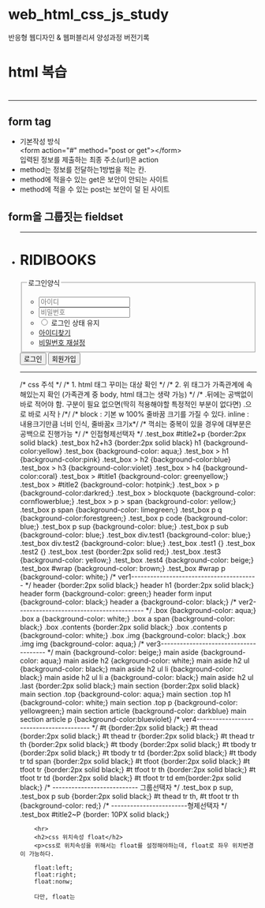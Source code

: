 # web_html_css_js_study
반응형 웹디자인 &amp; 웹퍼블리셔 양성과정 버전기록

<!DOCTYPE html>
<html lang="kr">
<head>
  <meta charset="UTF-8" content="">
  <meta name="description" content="">
  <meta name="keywords" content="">
  <title></title>
</head>
<body>
  <h1>html 복습<h1>
  <hr>
  <h2>form tag</h2>
   <ul>
    <li>기본작성 방식<br><span> &ltform action="#" method="post or get"&gt&lt/form&gt</span></li>
    <ll>입력된 정보를 제출하는 최종 주소(url)은 action</li>
    <li>method는 정보를 전달하는1방법을 적는 칸.</li>
    <li>method에 적을수 있는 get은 보안이 안되는 사이트</i>
    <li>method에 적을 수 있는 post는 보안이 덜 된 사이트</li>
  </ul>
  <h2>form을 그룹짓는 fieldset</h2>
    <ul>
      <li>
</body>
<hr>
</head>
<body>
    <h1>RIDIBOOKS</h1>
    <div>
        <form>
            <fieldset>
                <legend>로그인양식</legend>
                <ul>
                    <li>
                        <input type="text" name="id" placeholder="아이디">
                    </li>
                    <li>
                        <input type="password" name="pw" placeholder="비밀번호">
                    </li>
                    <li>
                        <input type="radio" name="login" value="" id="box">
                        <label for="box">로그인 상태 유지</label>
                    </li>
                    <li><a href="#"">아이디찾기</a></li>
                    <li><a href="#">비밀번호 재설정</a></li>
                </ul>
            </fieldset>
            <div>
                <button type="submit">로그인</button>
                <button type="submit">회원가입</button>
            </div>
        </form>
    </div>
  <hr>
  /* css 주석 */
        /* 1. html 태그 꾸미는 대상 확인 */
        /* 2. 위 태그가 가족관계에 속해있는지 확인 (가족관계 중 body, html 태그는 생략 가능) */
        /*  .뒤에는 공백없이 바로 적어야 함. 구분이 필요 없으면(딱히 적용해야할 특정적인 부분이 없다면) .으로 바로 시작ㅏ/*/
        /* block : 기본 w 100% 줄바꿈 크기를 가질 수 있다.
        inline : 내용크기만큼 너비 인식, 줄바꿈x  크기x*/
        /* 꺽쇠는 중복이 있을 경우에 대부분은 공백으로 진행가능 */
        /* 인접형제선택자 */
        .test_box #title2+p {border:2px solid black}
        .test_box h2+h3 {border:2px solid black}
        h1 {background-color:yellow}
        .test_box {background-color: aqua;}
        .test_box > h1 {background-color:pink}
        .test_box > h2 {background-color:blue}
        .test_box > h3 {background-color:violet}
        .test_box > h4 {background-color:coral}
        .test_box > #title1 {background-color: greenyellow;}
        .test_box > #title2 {background-color: hotpink;}
        .test_box > p {background-color:darkred;}
        .test_box > blockquote {background-color: cornflowerblue;}
        .test_box > p > span {background-color: yellow;}
        .test_box p span {background-color: limegreen;}
        .test_box p q {background-color:forestgreen;}
        .test_box p code {background-color: blue;}
        .test_box p sup {background-color: blue;}
        .test_box p sub {background-color: blue;}
        .test_box div.test1 {background-color: blue;}
        .test_box div.test2 {background-color: blue;}
        .test_box .test1 {}
        .test_box .test2 {}
        .test_box .test {border:2px solid red;}
        .test_box .test3 {background-color: yellow;}
        .test_box .test4 {background-color: beige;}
        .test_box #wrap {background-color: brown;}
        .test_box #wrap p {background-color: white;}
        /* ver1---------------------------------------- */
        header {border:2px solid black;}
        header h1 {border:2px solid black;}
        header form {background-color: green;}
        header form input {background-color: black;}
        header a {background-color: black;}
        /* ver2---------------------------------------- */
        .box {background-color: aqua;}
        .box a {background-color: white;}
        .box a span {background-color: black;}
        .box .contents {border:2px solid black;}
        .box .contents p {background-color: white;}
        .box .img {background-color: black;}
        .box .img img {background-color: aqua;}
        /* ver3-------------------------------------- */
        main {background-color: beige;}
        main aside {background-color: aqua;}
        main aside h2 {ackground-color: white;}
        main aside h2 ul {background-color: black;}
        main aside h2 ul li {background-color: black;}
        main aside h2 ul li a {background-color: black;}
        main aside h2 ul .last {border:2px solid black;}
        main section {border:2px solid black}
        main section .top {background-color: aqua;}
        main section .top h1 {background-color: white;}
        main section .top p {background-color: yellowgreen;}
        main section article {background-color: darkblue}
        main section article p {background-color:blueviolet}
        /* ver4---------------------------------------- */
        #t {border:2px solid black;}
        #t thead {border:2px solid black;}
        #t thead tr {border:2px solid black;}
        #t thead tr th {border:2px solid black;}
        #t tbody {border:2px solid black;}
        #t tbody tr {border:2px solid black;}
        #t tbody tr td {border:2px solid black;}
        #t tbody tr td span {border:2px solid black;}
        #t tfoot {border:2px solid black;}
        #t tfoot tr {border:2px solid black;}
        #t tfoot tr th {border:2px solid black;}
        #t tfoot tr td {border:2px solid black;}
        #t tfoot tr td em{border:2px solid black;}
        /* --------------------------- 그룹선택자 */
        .test_box p sup,
        .test_box p sub {border:2px solid black;}
        #t thead tr th, #t tfoot tr th {background-color: red;}
        /* ------------------------형제선택자 */
        .test_box #title2~P {border: 10PX solid black;}
        
        <hr>
        <h2>css 위치속성 float</h2>
        <p>css로 위치속성을 위해서는 float를 설정해야하는데, float로 좌우 위치변경이 가능하다.
        
        float:left;
        float:right;
        float:nonw;
        
        다만, float는 
        
</body>

</html>
    
